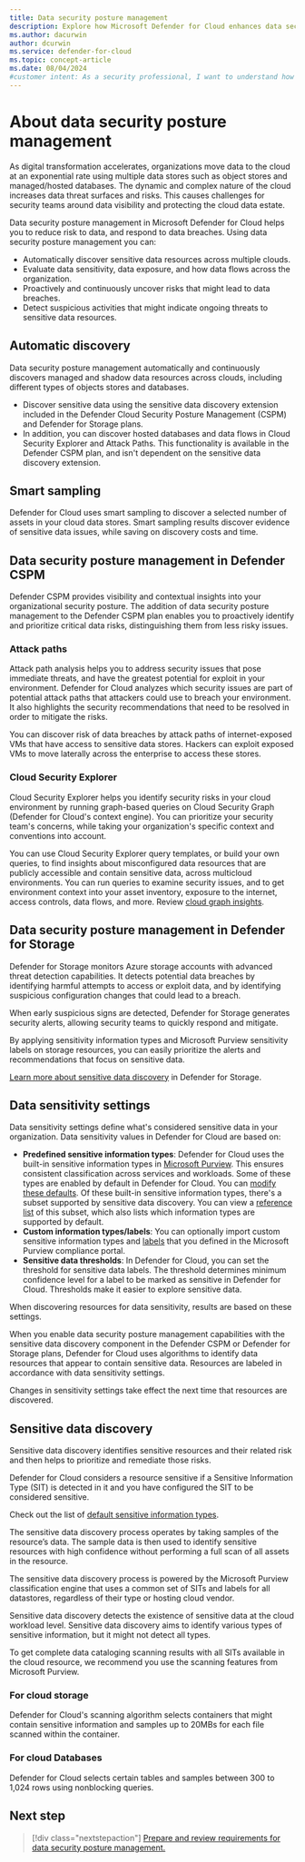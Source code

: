 ```yaml
---
title: Data security posture management
description: Explore how Microsoft Defender for Cloud enhances data security posture management across multicloud environments, ensuring comprehensive protection.
ms.author: dacurwin
author: dcurwin
ms.service: defender-for-cloud
ms.topic: concept-article
ms.date: 08/04/2024
#customer intent: As a security professional, I want to understand how Defender for Cloud enhances data security in a multicloud environment so that I can effectively protect sensitive data.
---
```


# About data security posture management

As digital transformation accelerates, organizations move data to the cloud at an exponential rate using multiple data stores such as object stores and managed/hosted databases. The dynamic and complex nature of the cloud increases data threat surfaces and risks. This causes challenges for security teams around data visibility and protecting the cloud data estate.

Data security posture management in Microsoft Defender for Cloud helps you to reduce risk to data, and respond to data breaches. Using data security posture management you can:

- Automatically discover sensitive data resources across multiple clouds.
- Evaluate data sensitivity, data exposure, and how data flows across the organization.
- Proactively and continuously uncover risks that might lead to data breaches.
- Detect suspicious activities that might indicate ongoing threats to sensitive data resources.

## Automatic discovery

Data security posture management automatically and continuously discovers managed and shadow data resources across clouds, including different types of objects stores and databases.

- Discover sensitive data using the sensitive data discovery extension included in the Defender Cloud Security Posture Management (CSPM) and Defender for Storage plans.
- In addition, you can discover hosted databases and data flows in Cloud Security Explorer and Attack Paths. This functionality is available in the Defender CSPM plan, and isn't dependent on the sensitive data discovery extension.

## Smart sampling

Defender for Cloud uses smart sampling to discover a selected number of assets in your cloud data stores. Smart sampling results discover evidence of sensitive data issues, while saving on discovery costs and time.

## Data security posture management in Defender CSPM

Defender CSPM provides visibility and contextual insights into your organizational security posture. The addition of data security posture management to the Defender CSPM plan enables you to proactively identify and prioritize critical data risks, distinguishing them from less risky issues.

### Attack paths

Attack path analysis helps you to address security issues that pose immediate threats, and have the greatest potential for exploit in your environment. Defender for Cloud analyzes which security issues are part of potential attack paths that attackers could use to breach your environment. It also highlights the security recommendations that need to be resolved in order to mitigate the risks.

You can discover risk of data breaches by attack paths of internet-exposed VMs that have access to sensitive data stores. Hackers can exploit exposed VMs to move laterally across the enterprise to access these stores.

### Cloud Security Explorer

Cloud Security Explorer helps you identify security risks in your cloud environment by running graph-based queries on Cloud Security Graph (Defender for Cloud's context engine). You can prioritize your security team's concerns, while taking your organization's specific context and conventions into account.

You can use Cloud Security Explorer query templates, or build your own queries, to find insights about misconfigured data resources that are publicly accessible and contain sensitive data, across multicloud environments. You can run queries to examine security issues, and to get environment context into your asset inventory, exposure to the internet, access controls, data flows, and more. Review [cloud graph insights](attack-path-reference.md#cloud-security-graph-components-list).

## Data security posture management in Defender for Storage

Defender for Storage monitors Azure storage accounts with advanced threat detection capabilities. It detects potential data breaches by identifying harmful attempts to access or exploit data, and by identifying suspicious configuration changes that could lead to a breach.

When early suspicious signs are detected, Defender for Storage generates security alerts, allowing security teams to quickly respond and mitigate.

By applying sensitivity information types and Microsoft Purview sensitivity labels on storage resources, you can easily prioritize the alerts and recommendations that focus on sensitive data.

[Learn more about sensitive data discovery](defender-for-storage-data-sensitivity.md) in Defender for Storage.

## Data sensitivity settings

Data sensitivity settings define what's considered sensitive data in your organization. Data sensitivity values in Defender for Cloud are based on:

- **Predefined sensitive information types**: Defender for Cloud uses the built-in sensitive information types in [Microsoft Purview](/microsoft-365/compliance/sensitive-information-type-learn-about). This ensures consistent classification across services and workloads. Some of these types are enabled by default in Defender for Cloud. You can [modify these defaults](data-sensitivity-settings.md). Of these built-in sensitive information types, there's a subset supported by sensitive data discovery. You can view a [reference list](sensitive-info-types.md) of this subset, which also lists which information types are supported by default.
- **Custom information types/labels**: You can optionally import custom sensitive information types and [labels](/microsoft-365/compliance/sensitivity-labels) that you defined in the Microsoft Purview compliance portal.
- **Sensitive data thresholds**: In Defender for Cloud, you can set the threshold for sensitive data labels. The threshold determines minimum confidence level for a label to be marked as sensitive in Defender for Cloud. Thresholds make it easier to explore sensitive data.

When discovering resources for data sensitivity, results are based on these settings.

When you enable data security posture management capabilities with the sensitive data discovery component in the Defender CSPM or Defender for Storage plans, Defender for Cloud uses algorithms to identify data resources that appear to contain sensitive data. Resources are labeled in accordance with data sensitivity settings.

Changes in sensitivity settings take effect the next time that resources are discovered.

## Sensitive data discovery

Sensitive data discovery identifies sensitive resources and their related risk and then helps to prioritize and remediate those risks.

Defender for Cloud considers a resource sensitive if a Sensitive Information Type (SIT) is detected in it and you have configured the SIT to be considered sensitive.

Check out the list of [default sensitive information types](sensitive-info-types.md).

The sensitive data discovery process operates by taking samples of the resource’s data. The sample data is then used to identify sensitive resources with high confidence without performing a full scan of all assets in the resource.

The sensitive data discovery process is powered by the Microsoft Purview classification engine that uses a common set of SITs and labels for all datastores, regardless of their type or hosting cloud vendor.

Sensitive data discovery detects the existence of sensitive data at the cloud workload level. Sensitive data discovery aims to identify various types of sensitive information, but it might not detect all types.

To get complete data cataloging scanning results with all SITs available in the cloud resource, we recommend you use the scanning features from Microsoft Purview. 

### For cloud storage

Defender for Cloud's scanning algorithm selects containers that might contain sensitive information and samples up to 20MBs for each file scanned within the container.

### For cloud Databases

Defender for Cloud selects certain tables and samples between 300 to 1,024 rows using nonblocking queries. 

## Next step

> [!div class="nextstepaction"]
> [Prepare and review requirements for data security posture management.](concept-data-security-posture-prepare.md) 
